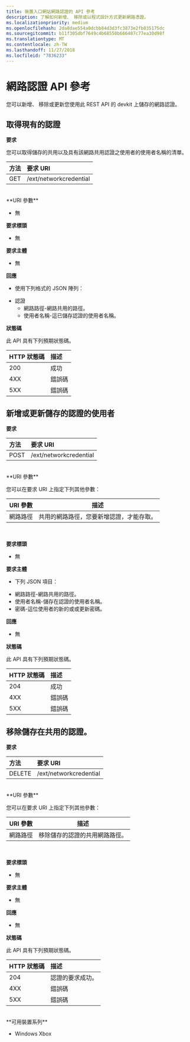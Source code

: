 ```yaml
---
title: 裝置入口網站網路認證的 API 參考
description: 了解如何新增、 移除或以程式設計方式更新網路憑證。
ms.localizationpriority: medium
ms.openlocfilehash: 2da8dae554a0dcbb84d3d3fc3873e2fb035175dc
ms.sourcegitcommit: b11f305dbf7649c4b68550b666487c77ea30d98f
ms.translationtype: MT
ms.contentlocale: zh-TW
ms.lasthandoff: 11/27/2018
ms.locfileid: "7836233"
---
```

# <a name="network-credentials-api-reference"></a>網路認證 API 參考
您可以新增、 移除或更新您使用此 REST API 的 devkit 上儲存的網路認證。

## <a name="get-existing-credentials"></a>取得現有的認證

**要求**

您可以取得儲存的共用以及具有該網路共用認證之使用者的使用者名稱的清單。

方法      | 要求 URI
:------     | :-----
GET | /ext/networkcredential
<br />
**URI 參數**

- 無

**要求標頭**

- 無

**要求主體**   

- 無

**回應**   

- 使用下列格式的 JSON 陣列：
* 認證
  * 網路路徑-網路共用的路徑。
  * 使用者名稱-這已儲存認證的使用者名稱。

**狀態碼**

此 API 具有下列預期狀態碼。

HTTP 狀態碼      | 描述
:------     | :-----
200 | 成功
4XX | 錯誤碼
5XX | 錯誤碼

## <a name="add-or-update-stored-credentials-for-a-user"></a>新增或更新儲存的認證的使用者

**要求**

方法      | 要求 URI
:------     | :-----
POST | /ext/networkcredential
<br />
**URI 參數**

您可以在要求 URI 上指定下列其他參數：

| URI 參數      | 描述     | 
| ------------------ |-----------------|
| 網路路徑        | 共用的網路路徑，您要新增認證，才能存取。 |
<br>

**要求標頭**

- 無

**要求主體**

- 下列 JSON 項目：
* 網路路徑-網路共用的路徑。
* 使用者名稱-儲存在認證的使用者名稱。
* 密碼-這位使用者的新的或或更新密碼。

**回應**   

- 無  

**狀態碼**

此 API 具有下列預期狀態碼。

HTTP 狀態碼      | 描述
:------     | :-----
204 | 成功
4XX | 錯誤碼
5XX | 錯誤碼

## <a name="remove-stored-credentials-for-a-share"></a>移除儲存在共用的認證。

**要求**

方法      | 要求 URI
:------     | :-----
DELETE | /ext/networkcredential
<br />
**URI 參數**

您可以在要求 URI 上指定下列其他參數：

| URI 參數      | 描述     | 
| ------------------ |-----------------|
| 網路路徑        | 移除儲存的認證的共用網路路徑。 |
<br>

**要求標頭**

- 無

**要求主體**   

- 無

**回應**   

- 無 

**狀態碼**

此 API 具有下列預期狀態碼。

HTTP 狀態碼      | 描述
:------     | :-----
204 | 認證的要求成功。
4XX | 錯誤碼
5XX | 錯誤碼

<br />
**可用裝置系列**

* Windows Xbox


